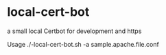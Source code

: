 # local-cert-bot
a small local Certbot for development and https 

Usage ./-local-cert-bot.sh -a sample.apache.file.conf
